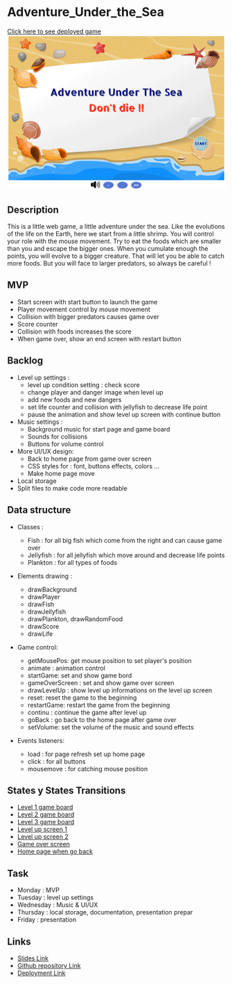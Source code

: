 # Adventure_Under_the_Sea

[Click here to see deployed game](https://wenyilulu.github.io/Adventure_Under_the_Sea/)
![game start page](./image/home_page.PNG)

## Description
This is a little web game, a little adventure under the sea.
Like the evolutions of the life on the Earth, here we start from a little shrimp. 
You will control your role with the mouse movement. Try to eat the foods which are smaller than you and escape the bigger ones. When you cumulate enough the points, you will evolve to a bigger creature. That will let you be able to catch more foods. But you will face to larger predators, so always be careful !


## MVP
- Start screen with start button to launch the game 
- Player movement control by mouse movement
- Collision with bigger predators causes game over
- Score counter
- Collision with foods increases the score
- When game over, show an end screen with restart button


## Backlog
- Level up settings : 
    - level up condition setting : check score 
    - change player and danger image when level up
    - add new foods and new dangers
    - set life counter and collision with jellyfish to decrease life point
    - pause the animation and show level up screen with continue button
- Music settings :
    - Background music for start page and game board
    - Sounds for collisions
    - Buttons for volume control
- More UI/UX design:
    - Back to home page from game over screen
    - CSS styles for : font, buttons effects, colors ...
    - Make home page move
- Local storage
- Split files to make code more readable


## Data structure
- Classes :
    - Fish : for all big fish which come from the right and can cause game over
    - Jellyfish : for all jellyfish which move around and decrease life points
    - Plankton : for all types of foods
- Elements drawing :
    - drawBackground
    - drawPlayer
    - drawFish
    - drawJellyfish
    - drawPlankton, drawRandomFood
    - drawScore
    - drawLife

- Game control:
    - getMousePos: get mouse position to set player's position
    - animate : animation control
    - startGame: set and show game bord 
    - gameOverScreen : set and show game over screen
    - drawLevelUp : show level up informations on the level up screen
    - reset: reset the game to the beginning
    - restartGame: restart the game from the beginning
    - continu : continue the game after level up
    - goBack : go back to the home page after game over
    - setVolume: set the volume of the music and sound effects
- Events listeners:
    - load : for page refresh set up home page
    - click : for all buttons
    - mousemove : for catching mouse position


## States y States Transitions
- [Level 1 game board](./image/screen-shoot/level-1.png)
- [Level 2 game board](./image/screen-shoot/level-2.png)
- [Level 3 game board](./image/screen-shoot/level-3.png)
- [Level up screen 1](./image/screen-shoot/levelUP-1.png)
- [Level up screen 2](./image/screen-shoot/levelUP-2.png)
- [Game over screen](./image/screen-shoot/gameOver-screen.png)
- [Home page when go back](./image/screen-shoot/home-back.png)


## Task
- Monday : MVP
- Tuesday : level up settings
- Wednesday : Music & UI/UX
- Thursday : local storage, documentation, presentation prepar
- Friday : presentation


## Links
- [Slides Link](http://slides.com)
- [Github repository Link](https://github.com/WenyiLULU/Adventure_Under_the_Sea.git)
- [Deployment Link](http://127.0.0.1:5500/index.html)
